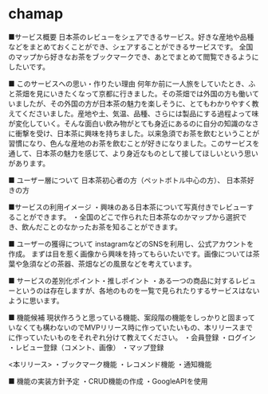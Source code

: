 # chamap

■サービス概要
日本茶のレビューをシェアできるサービス。好きな産地や品種などをまとめておくことができ、シェアすることができるサービスです。
全国のマップから好きなお茶をブックマークでき、あとでまとめて閲覧できるようにしたいです。

■ このサービスへの思い・作りたい理由
何年か前に一人旅をしていたとき、ふと茶畑を見にいきたくなって京都に行きました。その茶畑では外国の方も働いていましたが、その外国の方が日本茶の魅力を楽しそうに、とてもわかりやすく教えてくださいました。産地や土、気温、品種、さらには製品にする過程よって味が変化していく。そんな面白い飲み物がとても身近にあるのに自分の知識のなさに衝撃を受け、日本茶に興味を持ちました。以来急須でお茶を飲むということが習慣になり、色んな産地のお茶を飲むことが好きになりました。このサービスを通して、日本茶の魅力を感じて、より身近なものとして接してほしいという思いがあります。

■ ユーザー層について
日本茶初心者の方（ペットボトル中心の方）、
日本茶好きの方

■サービスの利用イメージ
・興味のある日本茶について写真付きでレビューすることができます。
・全国のどこで作られた日本茶なのかマップから選択でき、飲んだことのなかったお茶を知ることができます。


■ ユーザーの獲得について
instagramなどのSNSを利用し、公式アカウントを作成。
まずは目を惹く画像から興味を持ってもらいたいです。画像については茶葉や急須などの茶器、茶畑などの風景などを考えています。

■ サービスの差別化ポイント・推しポイント
・ある一つの商品に対するレビューというのは存在しますが、各地のものを一覧で見られたりするサービスはないように思います。

■ 機能候補
現状作ろうと思っている機能、案段階の機能をしっかりと固まっていなくても構わないのでMVPリリース時に作っていたいもの、本リリースまでに作っていたいものをそれぞれ分けて教えてください。
<MVP>
・会員登録
・ログイン
・レビュー登録（コメント、画像）
・マップ登録

<本リリース>
・ブックマーク機能
・レコメンド機能
・通知機能

■ 機能の実装方針予定
・CRUD機能の作成
・GoogleAPIを使用